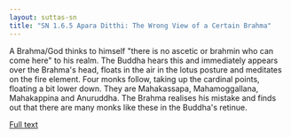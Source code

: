 ```yaml
---
layout: suttas-sn
title: "SN 1.6.5 Apara Ditthi: The Wrong View of a Certain Brahma"
---
```


A Brahma/God thinks to himself "there is no ascetic or brahmin who can come here" to his realm. The Buddha hears this and immediately appears over the Brahma's head, floats in the air in the lotus posture and meditates on the fire element. Four monks follow, taking up the cardinal points, floating a bit lower down. They are Mahakassapa, Mahamoggallana, Mahakappina and Anuruddha. The Brahma realises his mistake and finds out that there are many monks like these in the Buddha's retinue.


[Full text](https://suttafriends.org/sutta/sn6-5/)
